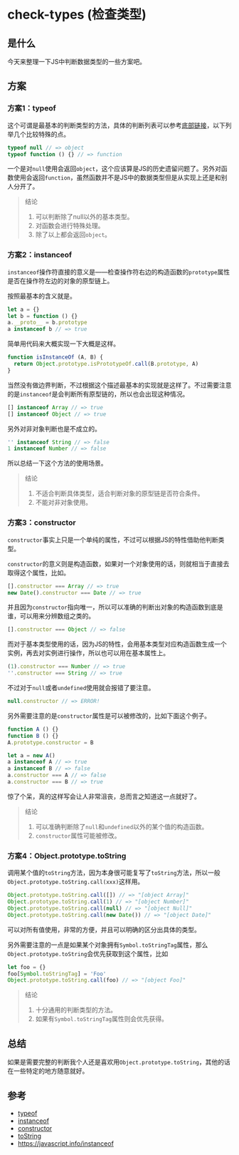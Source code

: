 # check-types (检查类型)

## 是什么

今天来整理一下JS中判断数据类型的一些方案吧。

## 方案

### 方案1：typeof

这个可谓是最基本的判断类型的方法，具体的判断列表可以参考[底部链接](#参考)，以下列举几个比较特殊的点。

```js
typeof null // => object
typeof function () {} // => function
```

一个是对`null`使用会返回`object`，这个应该算是JS的历史遗留问题了。另外对函数使用会返回`function`，虽然函数并不是JS中的数据类型但是从实现上还是和别人分开了。

> 结论
> 1. 可以判断除了null以外的基本类型。
> 2. 对函数会进行特殊处理。
> 3. 除了以上都会返回`object`。

### 方案2：instanceof

`instanceof`操作符直接的意义是——检查操作符右边的构造函数的`prototype`属性是否在操作符左边的对象的原型链上。

按照最基本的含义就是。

```js
let a = {}
let b = function () {}
a.__proto__ = b.prototype
a instanceof b // => true
```

简单用代码来大概实现一下大概是这样。

```js
function isInstanceOf (A, B) {
  return Object.prototype.isPrototypeOf.call(B.prototype, A)
}
```

当然没有做边界判断，不过根据这个描述最基本的实现就是这样了。不过需要注意的是`instanceof`是会判断所有原型链的，所以也会出现这种情况。

```js
[] instanceof Array // => true
[] instanceof Object // => true
```

另外对非对象判断也是不成立的。

```js
'' instanceof String // => false
1 instanceof Number // => false
```

所以总结一下这个方法的使用场景。

> 结论
> 1. 不适合判断具体类型，适合判断对象的原型链是否符合条件。
> 2. 不能对非对象使用。

### 方案3：constructor

`constructor`事实上只是一个单纯的属性，不过可以根据JS的特性借助他判断类型。

`constructor`的意义则是构造函数，如果对一个对象使用的话，则就相当于直接去取得这个属性，比如。

```js
[].constructor === Array // => true
new Date().constructor === Date // => true
```

并且因为`constructor`指向唯一，所以可以准确的判断出对象的构造函数到底是谁，可以用来分辨数组之类的。

```js
[].constructor === Object // => false
```

而对于基本类型使用的话，因为JS的特性，会用基本类型对应构造函数生成一个实例，再去对实例进行操作，所以也可以用在基本属性上。

```js
(1).constructor === Number // => true
''.constructor === String // => true
```

不过对于`null`或者`undefined`使用就会报错了要注意。

```js
null.constructor // => ERROR!
```

另外需要注意的是`constructor`属性是可以被修改的，比如下面这个例子。

```js
function A () {}
function B () {}
A.prototype.constructor = B

let a = new A()
a instanceof A // => true
a instanceof B // => false
a.constructor === A // => false
a.constructor === B // => true
```

惊了个呆，真的这样写会让人非常沮丧，总而言之知道这一点就好了。

> 结论
> 1. 可以准确判断除了`null`和`undefined`以外的某个值的构造函数。
> 2. `constructor`属性可能被修改。

### 方案4：Object.prototype.toString

调用某个值的`toString`方法，因为本身很可能复写了`toString`方法，所以一般`Object.prototype.toString.call(xxx)`这样用。

```js
Object.prototype.toString.call([]) // => "[object Array]"
Object.prototype.toString.call(1) // => "[object Number]"
Object.prototype.toString.call(null) // => "[object Null]"
Object.prototype.toString.call(new Date()) // => "[object Date]"
```

可以对所有值使用，非常的方便，并且可以明确的区分出具体的类型。

另外需要注意的一点是如果某个对象拥有`Symbol.toStringTag`属性，那么`Object.prototype.toString`会优先获取到这个属性，比如

```js
let foo = {}
foo[Symbol.toStringTag] = 'Foo'
Object.prototype.toString.call(foo) // => "[object Foo]"
```

> 结论
> 1. 十分通用的判断类型的方法。
> 2. 如果有`Symbol.toStringTag`属性则会优先获得。

## 总结

如果是需要完整的判断我个人还是喜欢用`Object.prototype.toString`，其他的话在一些特定的地方随意就好。

## 参考

- [typeof](https://developer.mozilla.org/en-US/docs/Web/JavaScript/Reference/Operators/typeof)
- [instanceof](https://developer.mozilla.org/en-US/docs/Web/JavaScript/Reference/Operators/instanceof)
- [constructor](https://developer.mozilla.org/en-US/docs/Web/JavaScript/Reference/Global_Objects/Object/constructor)
- [toString](https://developer.mozilla.org/en-US/docs/Web/JavaScript/Reference/Global_Objects/Object/toString)
- https://javascript.info/instanceof